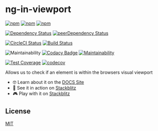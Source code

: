 # ng-in-viewport

[![npm][npm-badge-version]][npm-badge-url]
[![npm][npm-badge-license]][npm-badge-url]
[![npm][npm-badge-downloads]][npm-badge-url]

[![Dependency Status][david-badge]][david-badge-url]
[![peerDependency Status][david-peer-badge]][david-peer-badge-url]

[![CircleCI Status][circle-ci-badge]][circle-ci-badge-url]
[![Build Status][azure-devops-badge]][azure-devops-badge-url]

![Maintainability][sonarcloud-badge]
[![Codacy Badge][codacy-badge]][codacy-badge-url]
[![Maintainability][codeclimate-maintainability-badge]][codeclimate-maintainability-badge-url]

[![Test Coverage][codeclimate-coverage-badge]][codeclimate-coverage-badge-url]
[![codecov][codecov-badge]][codecov-badge-url]

Allows us to check if an element is within the browsers visual viewport

-   🤓 Learn about it on the [DOCS Site][lib-docs]
-   🚀 See it in action on [Stackblitz][example-app]
-   🎮 Play with it on [Stackblitz][example-app-embed]

## License

[MIT](https://github.com/k3nsei/angular2-in-viewport/blob/master/LICENSE)

<!-- DEFINITIONS -->
[circle-ci-badge]: https://img.shields.io/circleci/build/github/k3nsei/ng-in-viewport/master?logo=CircleCi&style=flat-square&token=1c961beeff7d2e03a4203efd1858081b9901caac
[circle-ci-badge-url]: https://circleci.com/gh/k3nsei/ng-in-viewport/tree/master

[azure-devops-badge]: https://img.shields.io/azure-devops/build/k3nsei/a2099adb-d5fb-4377-b950-042475976b1e/3?logo=Azure%20Pipelines&style=flat-square
[azure-devops-badge-url]: https://k3nsei.visualstudio.com/ng-in-viewport/_build/latest?definitionId=3

[codeclimate-maintainability-badge]: https://img.shields.io/codeclimate/maintainability/k3nsei/ng-in-viewport?logo=Code%20Climate&style=flat-square
[codeclimate-maintainability-badge-url]: https://codeclimate.com/github/k3nsei/ng-in-viewport/maintainability

[codeclimate-coverage-badge]: https://img.shields.io/codeclimate/coverage/k3nsei/ng-in-viewport?logo=Code%20Climate&style=flat-square
[codeclimate-coverage-badge-url]: https://codeclimate.com/github/k3nsei/ng-in-viewport/test_coverage

[codacy-badge]: https://img.shields.io/codacy/grade/6fe02a88e70e4786a70ec2e94714794d?logo=codacy&style=flat-square
[codacy-badge-url]: https://www.codacy.com/manual/k3nsei/ng-in-viewport?utm_source=github.com&amp;utm_medium=referral&amp;utm_content=k3nsei/ng-in-viewport&amp;utm_campaign=Badge_Grade

[codecov-badge]: https://img.shields.io/codecov/c/github/k3nsei/ng-in-viewport/develop?logo=codecov&style=flat-square
[codecov-badge-url]: https://codecov.io/gh/k3nsei/ng-in-viewport

[sonarcloud-badge]: https://img.shields.io/sonar/quality_gate/ng-in-viewport?logo=SonarCloud&server=https%3A%2F%2Fsonarcloud.io&style=flat-square

[david-badge]: https://img.shields.io/david/k3nsei/ng-in-viewport?logo=node.js&path=projects%2Fng-in-viewport&style=flat-square
[david-badge-url]: https://david-dm.org/k3nsei/ng-in-viewport/develop?path=projects/ng-in-viewport

[david-peer-badge]: https://img.shields.io/david/peer/k3nsei/ng-in-viewport?logo=node.js&path=projects%2Fng-in-viewport&style=flat-square
[david-peer-badge-url]: https://david-dm.org/k3nsei/ng-in-viewport/develop?type=peer&path=projects/ng-in-viewport

[npm-badge-version]: https://img.shields.io/npm/v/ng-in-viewport?style=flat-square
[npm-badge-license]: https://img.shields.io/npm/l/ng-in-viewport?style=flat-square
[npm-badge-downloads]: https://img.shields.io/npm/dm/ng-in-viewport?style=flat-square
[npm-badge-url]: https://www.npmjs.com/package/ng-in-viewport

[lib-docs]: https://k3nsei.gitbook.io/ng-in-viewport/

[example-app]: https://ng-in-viewport-example.stackblitz.io/
[example-app-embed]: https://stackblitz.com/edit/ng-in-viewport-example?embed=1&file=src/main.ts
